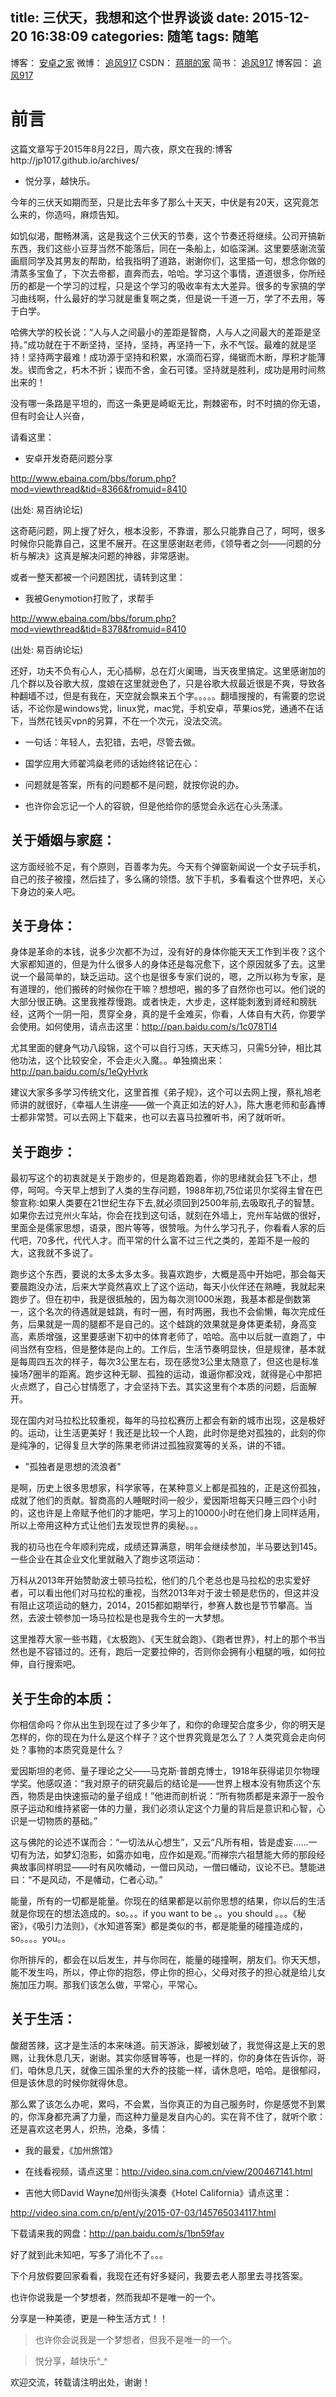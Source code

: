title: 三伏天，我想和这个世界谈谈
date: 2015-12-20 16:38:09
categories: 随笔
tags: 随笔
---

博客：	[安卓之家](http://jp1017.gitcafe.io/)
微博：	[追风917](http://weibo.com/1321395433/profile?topnav=1&wvr=6)
CSDN：	[蒋朋的家](http://blog.csdn.net/u010331406)
简书：	[追风917](http://www.jianshu.com/users/8cb49b5ad78b/latest_articles)
博客园：	[追风917](http://www.cnblogs.com/jp1017/)

# 前言

这篇文章写于2015年8月22日，周六夜，原文在我的:博客http://jp1017.github.io/archives/

* 悦分享，越快乐。

今年的三伏天如期而至，只是比去年多了那么十天天，中伏是有20天，这究竟怎么来的，你造吗，麻烦告知。

<!--more-->

如饥似渴，酣畅淋漓，这是我这个三伏天的节奏，这个节奏还将继续。公司开搞新东西，我们这些小豆芽当然不能落后，同在一条船上，如临深渊。这里要感谢流萤画扇同学及其男友的帮助，给我指明了道路，谢谢你们，这里插一句，想念你做的清蒸多宝鱼了，下次去帝都，直奔而去，哈哈。学习这个事情，道道很多，你所经历的都是一个学习的过程，只是这个学习的吸收率有太大差异。很多的专家搞的学习曲线啊，什么最好的学习就是重复啊之类，但是说一千道一万，学了不去用，等于白学。

哈佛大学的校长说：“人与人之间最小的差距是智商，人与人之间最大的差距是坚持。”成功就在于不断坚持，坚持，坚持，再坚持一下，永不气馁。最难的就是坚持！坚持两字最难！成功源于坚持和积累，水滴而石穿，绳锯而木断，厚积才能薄发。锲而舍之，朽木不折；锲而不舍，金石可镂。坚持就是胜利，成功是用时间熬出来的！

没有哪一条路是平坦的，而这一条更是崎岖无比，荆棘密布，时不时搞的你无语，但有时会让人兴奋，

请看这里：

* 安卓开发奇葩问题分享

http://www.ebaina.com/bbs/forum.php?mod=viewthread&tid=8366&fromuid=8410

(出处: 易百纳论坛)

这奇葩问题，网上搜了好久，根本没影，不靠谱，那么只能靠自己了，呵呵，很多时候你只能靠自己，这里不展开。在这里感谢赵老师，《领导者之剑——问题的分析与解决》这真是解决问题的神器，非常感谢。

或者一整天都被一个问题困扰，请转到这里：

* 我被Genymotion打败了，求帮手

http://www.ebaina.com/bbs/forum.php?mod=viewthread&tid=8378&fromuid=8410

(出处: 易百纳论坛)

还好，功夫不负有心人，无心插柳，总在灯火阑珊，当天夜里搞定。这里感谢加的几个群以及谷歌大叔，度娘在这里就逊色了，只是谷歌大叔最近很是不爽，导致各种翻墙不过，但是有我在，天空就会飘来五个字。。。。。翻墙搜搜的，有需要的您说话，不论你是windows党，linux党，mac党，手机安卓，苹果ios党，通通不在话下，当然花钱买vpn的另算，不在一个次元，没法交流。

* 一句话：年轻人，去犯错，去吧，尽管去做。

* 国学应用大师翟鸿燊老师的话始终铭记在心：

* 问题就是答案，所有的问题都不是问题，就按你说的办。

* 也许你会忘记一个人的容貌，但是他给你的感觉会永远在心头荡漾。

## 关于婚姻与家庭：

这方面经验不足，有个原则，百善孝为先。今天有个弹窗新闻说一个女子玩手机，自己的孩子被撞，然后挂了，多么痛的领悟。放下手机，多看看这个世界吧，关心下身边的亲人吧。

## 关于身体：

身体是革命的本钱，说多少次都不为过，没有好的身体你能天天工作到半夜？这个大家都知道的，但是为什么很多人的身体还是每况愈下，这个原因就多了去。这里说一个最简单的，缺乏运动。这个也是很多专家们说的，嗯，之所以称为专家，是有道理的，他们搬砖的时候你在干嘛？想想吧，搬的多了自然你也可以。他们说的大部分很正确。这里我推荐慢跑。或者快走，大步走，这样能刺激到肾经和膀胱经，这两个一阴一阳，贯穿全身，真的是千金难买，你看，人体自有大药，你要学会使用。如何使用，请点击这里：http://pan.baidu.com/s/1c078TI4

尤其里面的健身气功八段锦，这个可以自行习练，天天练习，只需5分钟，相比其他功法，这个比较安全，不会走火入魔。。单独摘出来：http://pan.baidu.com/s/1eQyHvrk

建议大家多多学习传统文化，这里首推《弟子规》，这个可以去网上搜，蔡礼旭老师讲的就很好，《幸福人生讲座——做一个真正如法的好人》，陈大惠老师和彭鑫博士都非常赞。可以去网上下载来，也可以去喜马拉雅听书，闲了就听听。

## 关于跑步：

最初写这个的初衷就是关于跑步的，但是跑着跑着，你的思绪就会狂飞不止，想停，呵呵。今天早上想到了人类的生存问题，1988年初,75位诺贝尔奖得主曾在巴黎宣称:如果人类要在21世纪生存下去,就必须回到2500年前,去吸取孔子的智慧。如果你去过兖州火车站，你会在找到这句话，就刻在外墙上，兖州车站做的很好，里面全是儒家思想，语录，图片等等，很赞哦。为什么学习孔子，你看看人家的后代吧，70多代，代代人才。而平常的什么富不过三代之类的，差距不是一般的大，这我就不多说了。

跑步这个东西，要说的太多太多太多。我喜欢跑步，大概是高中开始吧，那会每天要晨跑没办法，后来大学竟然喜欢上了这个运动，每天小伙伴还在熟睡，我就起来跑步了。但在初中，我是很抵触的，因为每次测1000米跑，我基本都是倒数第一，这个名次的待遇就是蛙跳，有时一圈，有时两圈，我也不会偷懒，每次完成任务，后果就是一周的腿都不是自己的。这个蛙跳的效果就是身体更柔韧，身高变高，素质增强，这里要感谢下初中的体育老师了，哈哈。高中以后就一直跑了，中间当然有空档，但是整体是向上的。工作后，生活节奏明显快，但是规律，基本就是每周四五次的样子，每次3公里左右，现在感觉3公里太随意了，但这也是标准操场7圈半的距离。跑步这种无聊、孤独的运动，谁逼你都没戏，就得是心中那把火点燃了，自己心甘情愿了，才会坚持下去。其实这里有个本质的问题，后面解开。

现在国内对马拉松比较重视，每年的马拉松赛历上都会有新的城市出现，这是极好的。运动，让生活更美好！我还是比较一个人跑，此时你是绝对孤独的，此刻的你是纯净的，记得复旦大学的陈果老师讲过孤独寂寞等的关系，讲的不错。

* "孤独者是思想的流浪者"

是啊，历史上很多思想家，科学家等，在某种意义上都是孤独的，正是这份孤独，成就了他们的贡献。智商高的人睡眠时间一般少，爱因斯坦每天只睡三四个小时的，这也许是上帝赋予他们的才能吧，学习上的10000小时在他们身上同样适用，所以上帝用这种方式让他们去发现世界的奥秘。。。

我的初马也在今年顺利完成，成绩还算满意，明年会继续参加，半马要达到145。一些企业在其企业文化里就融入了跑步这项运动：

万科从2013年开始赞助波士顿马拉松，他们的几个老总也是马拉松的忠实爱好者，可以看出他们对马拉松的重视，当然2013年对于波士顿是悲伤的，但这并没有阻止这项运动的魅力，2014，2015都如期举行，参赛人数也是节节攀高。当然，去波士顿参加一场马拉松是也是我今生的一大梦想。

这里推荐大家一些书籍，《太极跑》、《天生就会跑》、《跑者世界》，村上的那个书当然也是不容错过的。还有，跑后一定要拉伸的，否则你会拥有小粗腿的哦，如何拉伸，自行搜索吧。

## 关于生命的本质：

你相信命吗？你从出生到现在过了多少年了，和你的命理契合度多少，你的明天是怎样的，你的现在为什么是这个样子？这个世界究竟是怎么了？人类究竟会走向何处？事物的本质究竟是什么？

爱因斯坦的老师、量子理论之父——马克斯·普朗克博士，1918年获得诺贝尔物理学奖。他感叹道：“我对原子的研究最后的结论是——世界上根本没有物质这个东西，物质是由快速振动的量子组成！”他进而剖析说：“所有物质都是来源于一股令原子运动和维持紧密一体的力量，我们必须认定这个力量的背后是意识和心智，心识是一切物质的基础。”

这与佛陀的论述不谋而合：“一切法从心想生”，又云“凡所有相，皆是虚妄……一切有为法，如梦幻泡影，如露亦如电，应作如是观。”而禅宗六祖慧能大师的那段经典故事同样明显——时有风吹幡动，一僧曰风动，一僧曰幡动，议论不已。慧能进曰：“不是风动，不是幡动，仁者心动。”

能量，所有的一切都是能量。你现在的结果都是以前你思想的结果，你以后的生活就是你现在的想法造成的。so。。。if you want to be 。。you should 。。。《秘密》，《吸引力法则》，《水知道答案》都是类似的书，都是能量的碰撞造成的，so。。。。you。。

你所排斥的，都会在以后发生，并与你同在，能量的碰撞啊，朋友们。你天天想，能不发生吗，所以，停止你的抱怨，停止你的担心，父母对孩子的担心就是给儿女施加压力啊。那我们该怎么做，平常心，平常心。

## 关于生活：

酸甜苦辣，这才是生活的本来味道。前天游泳，脚被划破了，我觉得这是上天的恩赐，让我休息几天，谢谢。其实你感冒等等，也是一样的，你的身体在告诉你，哥们，咱休息几天，就像三国杀里的大乔的技能一样，请休息吧，哈哈。是很郁闷，但是该休息的时候你就得休息。

那么累了该怎么办呢，累吗，不会累，当你真正的为自己服务时，你是感觉不到累的，你浑身都充满了力量，而这种力量是发自内心的。实在背不住了，就听个歌：还是喜欢这老男人，炽热，沧桑，多情：

*  我的最爱，《加州旅馆》

* 在线看视频，请点这里：http://video.sina.com.cn/view/200467141.html

* 吉他大师David Wayne加州街头演奏《Hotel California》请点这里：

http://video.sina.com.cn/p/ent/y/2015-07-03/145765034117.html

下载请来我的网盘：http://pan.baidu.com/s/1bn59fav

好了就到此未知吧，写多了消化不了。。。

下个月放假要回家看看，我现在还有好多疑问，我要去老人那里去寻找答案。

也许你说我是一个梦想者，然而我却不是唯一的一个。

分享是一种美德，更是一种生活方式！！

>也许你会说我是一个梦想者，但我不是唯一的一个。

>悦分享，越快乐^_^

欢迎交流，转载请注明出处，谢谢！